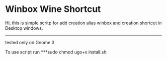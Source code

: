 Winbox Wine Shortcut
=====================
Hi, this is simple scritp for add creation alias winbox and creation shortcut in Desktop windows.
***
tested only on Gnome 3

To use script run ***sudo chmod ugo+x install.sh
